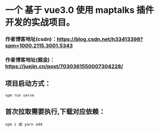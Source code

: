 # 一个 基于 vue3.0 使用 maptalks 插件开发的实战项目。

### 作者博客地址(csdn)：https://blog.csdn.net/h33413398?spm=1000.2115.3001.5343

### 作者博客地址(掘金)：https://juejin.cn/post/7030361550007304228/

## 项目启动方式：

```
npm run serve
```

## 首次拉取需要执行,下载对应依赖：

```
npm i 或 yarn add
```
